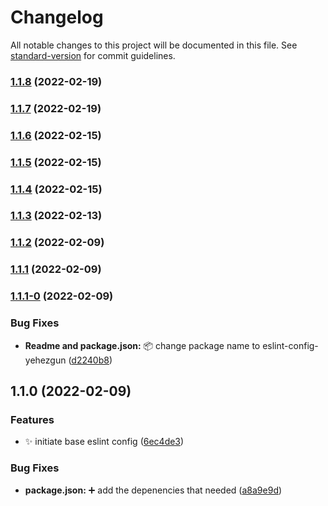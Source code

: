 # Changelog

All notable changes to this project will be documented in this file. See [standard-version](https://github.com/conventional-changelog/standard-version) for commit guidelines.

### [1.1.8](https://github.com/yehezkielgunawan/eslint-yehezgun/compare/v1.1.7...v1.1.8) (2022-02-19)

### [1.1.7](https://github.com/yehezkielgunawan/eslint-yehezgun/compare/v1.1.6...v1.1.7) (2022-02-19)

### [1.1.6](https://github.com/yehezkielgunawan/eslint-yehezgun/compare/v1.1.5...v1.1.6) (2022-02-15)

### [1.1.5](https://github.com/yehezkielgunawan/eslint-yehezgun/compare/v1.1.4...v1.1.5) (2022-02-15)

### [1.1.4](https://github.com/yehezkielgunawan/eslint-yehezgun/compare/v1.1.3...v1.1.4) (2022-02-15)

### [1.1.3](https://github.com/yehezkielgunawan/eslint-yehezgun/compare/v1.1.1...v1.1.3) (2022-02-13)

### [1.1.2](https://github.com/yehezkielgunawan/eslint-yehezgun/compare/v1.1.1...v1.1.2) (2022-02-09)

### [1.1.1](https://github.com/yehezkielgunawan/eslint-yehezgun/compare/v1.1.1-0...v1.1.1) (2022-02-09)

### [1.1.1-0](https://github.com/yehezkielgunawan/eslint-yehezgun/compare/v1.1.0...v1.1.1-0) (2022-02-09)


### Bug Fixes

* **Readme and package.json:** :package: change package name to eslint-config-yehezgun ([d2240b8](https://github.com/yehezkielgunawan/eslint-yehezgun/commit/d2240b8f150bae8a457fb18e945296bbb6902f93))

## 1.1.0 (2022-02-09)


### Features

* :sparkles: initiate base eslint config ([6ec4de3](https://github.com/yehezkielgunawan/eslint-yehezgun/commit/6ec4de3bb0d4ad467c0dbf7656760917bcb31786))


### Bug Fixes

* **package.json:** :heavy_plus_sign: add the depenencies that needed ([a8a9e9d](https://github.com/yehezkielgunawan/eslint-yehezgun/commit/a8a9e9de6e122f1179956c15105f8714e95a10d8))
